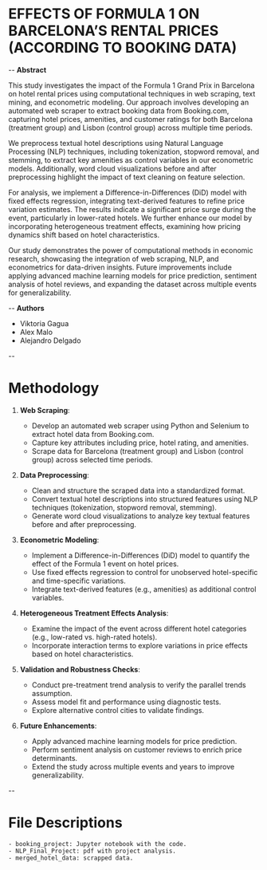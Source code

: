 # EFFECTS OF FORMULA 1 ON BARCELONA’S RENTAL PRICES (ACCORDING TO BOOKING DATA)
--
**Abstract**

This study investigates the impact of the Formula 1 Grand Prix in Barcelona on hotel rental prices using computational techniques in web scraping, text mining, and econometric modeling. Our approach involves developing an automated web scraper to extract booking data from Booking.com, capturing hotel prices, amenities, and customer ratings for both Barcelona (treatment group) and Lisbon (control group) across multiple time periods.

We preprocess textual hotel descriptions using Natural Language Processing (NLP) techniques, including tokenization, stopword removal, and stemming, to extract key amenities as control variables in our econometric models. Additionally, word cloud visualizations before and after preprocessing highlight the impact of text cleaning on feature selection.

For analysis, we implement a Difference-in-Differences (DiD) model with fixed effects regression, integrating text-derived features to refine price variation estimates. The results indicate a significant price surge during the event, particularly in lower-rated hotels. We further enhance our model by incorporating heterogeneous treatment effects, examining how pricing dynamics shift based on hotel characteristics.

Our study demonstrates the power of computational methods in economic research, showcasing the integration of web scraping, NLP, and econometrics for data-driven insights. Future improvements include applying advanced machine learning models for price prediction, sentiment analysis of hotel reviews, and expanding the dataset across multiple events for generalizability.

--
**Authors** 
- Viktoria Gagua
- Alex Malo
- Alejandro Delgado

--

# Methodology  

1. **Web Scraping**:  
   - Develop an automated web scraper using Python and Selenium to extract hotel data from Booking.com.  
   - Capture key attributes including price, hotel rating, and amenities.  
   - Scrape data for Barcelona (treatment group) and Lisbon (control group) across selected time periods.  

2. **Data Preprocessing**:  
   - Clean and structure the scraped data into a standardized format.  
   - Convert textual hotel descriptions into structured features using NLP techniques (tokenization, stopword removal, stemming).  
   - Generate word cloud visualizations to analyze key textual features before and after preprocessing.  

3. **Econometric Modeling**:  
   - Implement a Difference-in-Differences (DiD) model to quantify the effect of the Formula 1 event on hotel prices.  
   - Use fixed effects regression to control for unobserved hotel-specific and time-specific variations.  
   - Integrate text-derived features (e.g., amenities) as additional control variables.  

4. **Heterogeneous Treatment Effects Analysis**:  
   - Examine the impact of the event across different hotel categories (e.g., low-rated vs. high-rated hotels).  
   - Incorporate interaction terms to explore variations in price effects based on hotel characteristics.  

5. **Validation and Robustness Checks**:  
   - Conduct pre-treatment trend analysis to verify the parallel trends assumption.  
   - Assess model fit and performance using diagnostic tests.  
   - Explore alternative control cities to validate findings.  

6. **Future Enhancements**:  
   - Apply advanced machine learning models for price prediction.  
   - Perform sentiment analysis on customer reviews to enrich price determinants.  
   - Extend the study across multiple events and years to improve generalizability.

  --

  # File Descriptions
    - booking_project: Jupyter notebook with the code.
    - NLP_Final_Project: pdf with project analysis.
    - merged_hotel_data: scrapped data.
